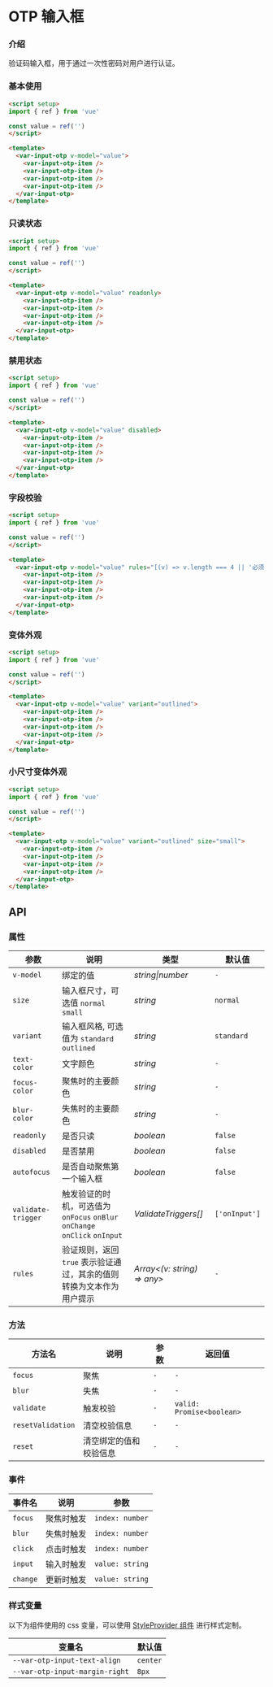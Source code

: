 # OTP 输入框

### 介绍

验证码输入框，用于通过一次性密码对用户进行认证。

### 基本使用

```html
<script setup>
import { ref } from 'vue'

const value = ref('')
</script>

<template>
  <var-input-otp v-model="value">
    <var-input-otp-item />
    <var-input-otp-item />
    <var-input-otp-item />
    <var-input-otp-item />
  </var-input-otp>
</template>
```

### 只读状态

```html
<script setup>
import { ref } from 'vue'

const value = ref('')
</script>

<template>
  <var-input-otp v-model="value" readonly>
    <var-input-otp-item />
    <var-input-otp-item />
    <var-input-otp-item />
    <var-input-otp-item />
  </var-input-otp>
</template>
```

### 禁用状态

```html
<script setup>
import { ref } from 'vue'

const value = ref('')
</script>

<template>
  <var-input-otp v-model="value" disabled>
    <var-input-otp-item />
    <var-input-otp-item />
    <var-input-otp-item />
    <var-input-otp-item />
  </var-input-otp>
</template>
```

### 字段校验

```html
<script setup>
import { ref } from 'vue'

const value = ref('')
</script>

<template>
  <var-input-otp v-model="value" rules="[(v) => v.length === 4 || '必须输入4位验证码']">
    <var-input-otp-item />
    <var-input-otp-item />
    <var-input-otp-item />
    <var-input-otp-item />
  </var-input-otp>
</template>
```

### 变体外观

```html
<script setup>
import { ref } from 'vue'

const value = ref('')
</script>

<template>
  <var-input-otp v-model="value" variant="outlined">
    <var-input-otp-item />
    <var-input-otp-item />
    <var-input-otp-item />
    <var-input-otp-item />
  </var-input-otp>
</template>
```

### 小尺寸变体外观

```html
<script setup>
import { ref } from 'vue'

const value = ref('')
</script>

<template>
  <var-input-otp v-model="value" variant="outlined" size="small">
    <var-input-otp-item />
    <var-input-otp-item />
    <var-input-otp-item />
    <var-input-otp-item />
  </var-input-otp>
</template>
```

## API

### 属性

| 参数 | 说明 | 类型 | 默认值 |
| --- | --- | --- | --- |
| `v-model` | 绑定的值 | _string\|number_ | `-` |
| `size` | 输入框尺寸，可选值 `normal` `small` | _string_ | `normal` |
| `variant` | 输入框风格, 可选值为 `standard` `outlined` | _string_ | `standard` |
| `text-color` | 文字颜色 | _string_ | `-` |
| `focus-color` | 聚焦时的主要颜色 | _string_ | `-` |
| `blur-color` | 失焦时的主要颜色 | _string_ | `-` |
| `readonly` | 是否只读 | _boolean_ | `false` |
| `disabled` | 是否禁用 | _boolean_ | `false` |
| `autofocus` | 是否自动聚焦第一个输入框 | _boolean_ | `false` |
| `validate-trigger` | 触发验证的时机，可选值为 `onFocus` `onBlur` `onChange` `onClick` `onInput` | _ValidateTriggers[]_ | `['onInput']` |
| `rules` | 验证规则，返回 `true` 表示验证通过，其余的值则转换为文本作为用户提示 | _Array<(v: string) => any>_ | `-` |

### 方法

| 方法名 | 说明 | 参数 | 返回值 |
| --- | --- | --- | --- |
| `focus` | 聚焦 | `-` | `-` |
| `blur` | 失焦 | `-` | `-` |
| `validate` | 触发校验 | `-` | `valid: Promise<boolean>` |
| `resetValidation` | 清空校验信息 | `-` | `-` |
| `reset` | 清空绑定的值和校验信息 | `-` | `-` |

### 事件

| 事件名 | 说明 | 参数 |
| --- | --- | --- |
| `focus` | 聚焦时触发 | `index: number` |
| `blur` | 失焦时触发  | `index: number` |
| `click` | 点击时触发 | `index: number` |
| `input` | 输入时触发 | `value: string` |
| `change` | 更新时触发 | `value: string` |

### 样式变量

以下为组件使用的 css 变量，可以使用 [StyleProvider 组件](#/zh-CN/style-provider) 进行样式定制。

| 变量名 | 默认值 |
| --- | --- |
| `--var-otp-input-text-align` | `center` |
| `--var-otp-input-margin-right` | `8px` |
